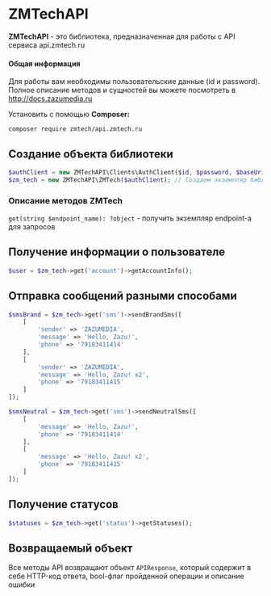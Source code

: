 # ZMTechAPI

**ZMTechAPI** - это библиотека, предназначенная для работы с API сервиса api.zmtech.ru

#### Общая информация
Для работы вам необходимы пользовательские данные (id и password).
Полное описание методов и сущностей вы можете посмотреть в http://docs.zazumedia.ru

Установить с помощью **Composer:**

``
composer require zmtech/api.zmtech.ru 
``

## Создание объекта библиотеки
```php
$authClient = new ZMTechAPI\Clients\AuthClient($id, $password, $baseUri = 'https://api.zmtech.ru:7778/v1'); // Создаем клиента для последующих запросов
$zm_tech = new ZMTechAPI\ZMTech($authClient); // Создаем экземпляр библиотеки
```

### Описание методов ZMTech
``get(string $endpoint_name): ?object`` - получить экземпляр endpoint-a для запросов

## Получение информации о пользователе

```php
$user = $zm_tech->get('account')->getAccountInfo();
```

## Отправка сообщений разными способами

```php
$smsBrand = $zm_tech->get('sms')->sendBrandSms([
    [
        'sender' => 'ZAZUMEDIA',
        'message' => 'Hello, Zazu!',
        'phone' => '79183411414'
    ],
    [
        'sender' => 'ZAZUMEDIA',
        'message' => 'Hello, Zazu! x2',
        'phone' => '79183411415'
    ]
]);

$smsNeutral = $zm_tech->get('sms')->sendNeutralSms([
    [
        'message' => 'Hello, Zazu!',
        'phone' => '79183411414'
    ],
    [
        'message' => 'Hello, Zazu! x2',
        'phone' => '79183411415'
    ]
]);
```

## Получение статусов

```php
$statuses = $zm_tech->get('status')->getStatuses();
```

## Возвращаемый объект

Все методы API возвращают объект `APIResponse`, который содержит в себе HTTP-код ответа, bool-флаг пройденной операции и описание ошибки
